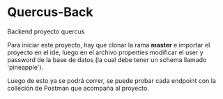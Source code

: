 # Quercus-Back
Backend proyecto quercus

Para iniciar este proyecto, hay que clonar la rama **master** e importar el proyecto en el ide,
luego en el archivo properties modificar el user y password de la base de datos (la cual debe tener
un schema llamado 'pineapple').

Luego de esto ya se podrá correr, se puede probar cada endpoint con la colleción de Postman que acompaña
al proyecto.
